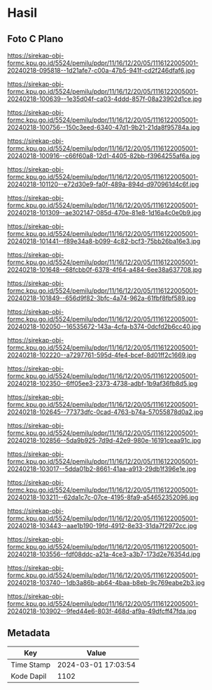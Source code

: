# Hasil

## Foto C Plano

https://sirekap-obj-formc.kpu.go.id/5524/pemilu/pdpr/11/16/12/20/05/1116122005001-20240218-095818--1d21afe7-c00a-47b5-941f-cd2f246dfaf6.jpg

https://sirekap-obj-formc.kpu.go.id/5524/pemilu/pdpr/11/16/12/20/05/1116122005001-20240218-100639--1e35d04f-ca03-4ddd-857f-08a23902d1ce.jpg

https://sirekap-obj-formc.kpu.go.id/5524/pemilu/pdpr/11/16/12/20/05/1116122005001-20240218-100756--150c3eed-6340-47d1-9b21-21da8f95784a.jpg

https://sirekap-obj-formc.kpu.go.id/5524/pemilu/pdpr/11/16/12/20/05/1116122005001-20240218-100916--c66f60a8-12d1-4405-82bb-f3964255af6a.jpg

https://sirekap-obj-formc.kpu.go.id/5524/pemilu/pdpr/11/16/12/20/05/1116122005001-20240218-101120--e72d30e9-fa0f-489a-894d-d970961d4c6f.jpg

https://sirekap-obj-formc.kpu.go.id/5524/pemilu/pdpr/11/16/12/20/05/1116122005001-20240218-101309--ae302147-085d-470e-81e8-1d16a4c0e0b9.jpg

https://sirekap-obj-formc.kpu.go.id/5524/pemilu/pdpr/11/16/12/20/05/1116122005001-20240218-101441--f89e34a8-b099-4c82-bcf3-75bb26ba16e3.jpg

https://sirekap-obj-formc.kpu.go.id/5524/pemilu/pdpr/11/16/12/20/05/1116122005001-20240218-101648--68fcbb0f-6378-4f64-a484-6ee38a637708.jpg

https://sirekap-obj-formc.kpu.go.id/5524/pemilu/pdpr/11/16/12/20/05/1116122005001-20240218-101849--656d9f82-3bfc-4a74-962a-61fbf8fbf589.jpg

https://sirekap-obj-formc.kpu.go.id/5524/pemilu/pdpr/11/16/12/20/05/1116122005001-20240218-102050--16535672-143a-4cfa-b374-0dcfd2b6cc40.jpg

https://sirekap-obj-formc.kpu.go.id/5524/pemilu/pdpr/11/16/12/20/05/1116122005001-20240218-102220--a7297761-595d-4fe4-bcef-8d01ff2c1669.jpg

https://sirekap-obj-formc.kpu.go.id/5524/pemilu/pdpr/11/16/12/20/05/1116122005001-20240218-102350--6ff05ee3-2373-4738-adbf-1b9af36fb8d5.jpg

https://sirekap-obj-formc.kpu.go.id/5524/pemilu/pdpr/11/16/12/20/05/1116122005001-20240218-102645--77373dfc-0cad-4763-b74a-57055878d0a2.jpg

https://sirekap-obj-formc.kpu.go.id/5524/pemilu/pdpr/11/16/12/20/05/1116122005001-20240218-102856--5da9b925-7d9d-42e9-980e-16191ceaa91c.jpg

https://sirekap-obj-formc.kpu.go.id/5524/pemilu/pdpr/11/16/12/20/05/1116122005001-20240218-103017--5dda01b2-8661-41aa-a913-29db1f396e1e.jpg

https://sirekap-obj-formc.kpu.go.id/5524/pemilu/pdpr/11/16/12/20/05/1116122005001-20240218-103211--62da1c7c-07ce-4195-8fa9-a54652352096.jpg

https://sirekap-obj-formc.kpu.go.id/5524/pemilu/pdpr/11/16/12/20/05/1116122005001-20240218-103443--aae1b190-19fd-4912-8e33-31da7f2972cc.jpg

https://sirekap-obj-formc.kpu.go.id/5524/pemilu/pdpr/11/16/12/20/05/1116122005001-20240218-103556--fdf08ddc-a21a-4ce3-a3b7-173d2e76354d.jpg

https://sirekap-obj-formc.kpu.go.id/5524/pemilu/pdpr/11/16/12/20/05/1116122005001-20240218-103740--1db3a86b-ab64-4baa-b8eb-9c769eabe2b3.jpg

https://sirekap-obj-formc.kpu.go.id/5524/pemilu/pdpr/11/16/12/20/05/1116122005001-20240218-103902--9fed44e6-803f-468d-af9a-49dfcff47fda.jpg


## Metadata

| Key        | Value               |
| ---------- | ------------------- |
| Time Stamp | 2024-03-01 17:03:54 |
| Kode Dapil | 1102                |



